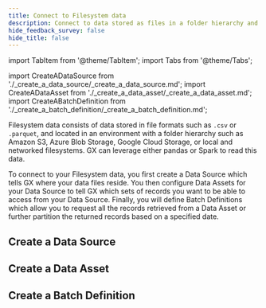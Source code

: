 ```yaml
---
title: Connect to Filesystem data
description: Connect to data stored as files in a folder hierarchy and organize that data into Batches for retrieval and validation.
hide_feedback_survey: false
hide_title: false
---
```


import TabItem from '@theme/TabItem';
import Tabs from '@theme/Tabs';

import CreateADataSource from './_create_a_data_source/_create_a_data_source.md';
import CreateADataAsset from './_create_a_data_asset/_create_a_data_asset.md';
import CreateABatchDefinition from './_create_a_batch_definition/_create_a_batch_definition.md';

Filesystem data consists of data stored in file formats such as `.csv` or `.parquet`, and located in an environment with a folder hierarchy such as Amazon S3, Azure Blob Storage, Google Cloud Storage, or local and networked filesystems.  GX can leverage either pandas or Spark to read this data.

To connect to your Filesystem data, you first create a Data Source which tells GX where your data files reside.  You then configure Data Assets for your Data Source to tell GX which sets of records you want to be able to access from your Data Source.  Finally, you will define Batch Definitions which allow you to request all the records retrieved from a Data Asset or further partition the returned records based on a specified date.

## Create a Data Source

<CreateADataSource/>

## Create a Data Asset

<CreateADataAsset/>

## Create a Batch Definition

<CreateABatchDefinition/>
